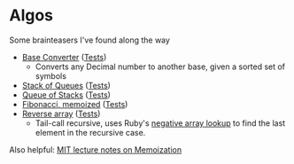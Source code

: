 # Algos

Some brainteasers I've found along the way

- [Base Converter](lib/algos/base_converter.rb) ([Tests](spec/lib/algos/base_converter_spec.rb))
  - Converts any Decimal number to another base, given a sorted set of symbols
- [Stack of Queues](lib/algos/queue_of_stacks.rb) ([Tests](spec/lib/algos/stack_of_queues_spec.rb))
- [Queue of Stacks](lib/algos/queue_of_stacks.rb) ([Tests](spec/lib/algos/queue_of_stacks_spec.rb))
- [Fibonacci, memoized](lib/algos/fibonacci_memo.rb) ([Tests](spec/lib/algos/fibonacci_memo_spec.rb))
- [Reverse array](lib/algos/reverse_array.rb) ([Tests](spec/lib/algos/reverse_array_spec.rb))
  - Tail-call recursive, uses Ruby's [negative array lookup](https://rubyquicktips.com/post/996814716/use-negative-array-indices) to
  find the last element in the recursive case.

Also helpful: [MIT lecture notes on Memoization](http://courses.csail.mit.edu/6.006/fall09/lecture_notes/lecture18.pdf)
